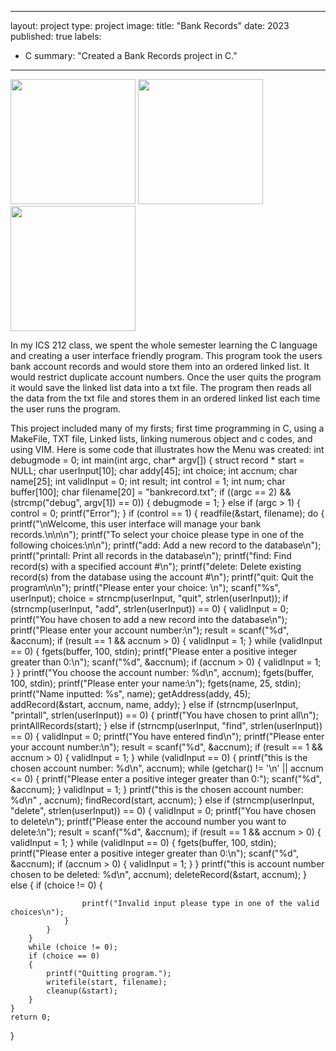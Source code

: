 
---
layout: project
type: project
image: 
title: "Bank Records"
date: 2023
published: true
labels:
  - C
summary: "Created a Bank Records project in C."
---

<div class="text-center p-4">
  <img width="200px" src="../" class="img-thumbnail" >
  <img width="200px" src="../" class="img-thumbnail" >
  <img width="200px" src="../" class="img-thumbnail" >
</div>

In my ICS 212 class, we spent the whole semester learning the C language and creating a user interface friendly program. This program took the users bank account records and would store them into an ordered linked list. It would restrict duplicate account numbers. Once the user quits the program it would save the linked list data into a txt file. The program then reads all the data from the txt file and stores them in an ordered linked list each time the user runs the program. 

This project included many of my firsts; first time programming in C, using a MakeFile, TXT file, Linked lists, linking numerous object and c codes, and using VIM.
Here is some code that illustrates how the Menu was created:
int debugmode = 0;
int main(int argc, char* argv[])
{
    struct record * start = NULL;
    char userInput[10];
    char addy[45];
    int choice;
    int accnum;
    char name[25];
    int validInput = 0;
    int result;
    int control = 1;
    int num;
    char buffer[100];
    char filename[20] = "bankrecord.txt";
    if ((argc == 2) && (strcmp("debug", argv[1]) == 0))
    {
        debugmode = 1;
    }
    else if (argc > 1) {
        control = 0;
        printf("Error");
    }
    if (control == 1)
    {
        readfile(&start, filename);
        do
        {
            printf("\nWelcome, this user interface will manage your bank records.\n\n\n");
            printf("To select your choice please type in one of the following choices:\n\n");
            printf("add: Add a new record to the database\n");
            printf("printall: Print all records in the database\n");
            printf("find: Find record(s) with a specified account #\n");
            printf("delete: Delete existing record(s) from the database using the account #\n");
            printf("quit: Quit the program\n\n");
            printf("Please enter your choice: \n"); scanf("%s", userInput);
            choice = strncmp(userInput, "quit", strlen(userInput));
            if (strncmp(userInput, "add", strlen(userInput)) == 0)
            {
                validInput = 0;
                printf("You have chosen to add a new record into the database\n");
                printf("Please enter your account number:\n");
                result = scanf("%d", &accnum);
                if (result == 1 && accnum > 0)
                {
                    validInput = 1;
                }
                while (validInput == 0)
                {
                    fgets(buffer, 100, stdin);
                    printf("Please enter a positive integer greater than 0:\n");
                    scanf("%d", &accnum);
                    if (accnum > 0)
                    {
                        validInput = 1;
                                              }
                }
                printf("You choose the account number: %d\n", accnum);
                fgets(buffer, 100, stdin);
                printf("Please enter your name:\n");
                fgets(name, 25, stdin);
                printf("Name inputted: %s", name);
                getAddress(addy, 45);
                addRecord(&start, accnum, name, addy);
            }
            else if (strncmp(userInput, "printall", strlen(userInput)) == 0)
            {
                printf("You have chosen to print all\n");
                printAllRecords(start);
            }
            else if (strncmp(userInput, "find", strlen(userInput)) == 0)
            {
                validInput = 0;
                printf("You have entered find\n");
                printf("Please enter your account number:\n");
                result = scanf("%d", &accnum);
                if (result == 1 && accnum > 0)
                {
validInput = 1;
                }
                while (validInput == 0)
                {
                    printf("this is the chosen account number: %d\n", accnum);
                    while (getchar() != '\n' || accnum <= 0)
                    {
                        printf("Please enter a positive integer greater than 0:");
                        scanf("%d", &accnum);
                    }
                    validInput = 1;
                }
                printf("this is the chosen account number: %d\n" , accnum);
                findRecord(start, accnum);
            }
            else if (strncmp(userInput, "delete", strlen(userInput)) == 0)
            {
                validInput = 0;
                printf("You have chosen to delete\n");
                printf("Please enter the accound number you want to delete:\n");
                result = scanf("%d", &accnum);
                                                if (result == 1 && accnum > 0)
                {
                    validInput = 1;
                }
                while (validInput == 0)
                {
                    fgets(buffer, 100, stdin);
                    printf("Please enter a positive integer greater than 0:\n");
                    scanf("%d", &accnum);
                    if (accnum > 0)
                    {
                        validInput = 1;
                    }
                }
                printf("this is account number chosen to be deleted: %d\n", accnum);
                deleteRecord(&start, accnum);
            }
            else
            {
                if (choice != 0)
                {

                    printf("Invalid input please type in one of the valid choices\n");
                }
            }
        }
        while (choice != 0);
        if (choice == 0)
        {
            printf("Quitting program.");
            writefile(start, filename);
            cleanup(&start);
        }
    }
    return 0;
}

